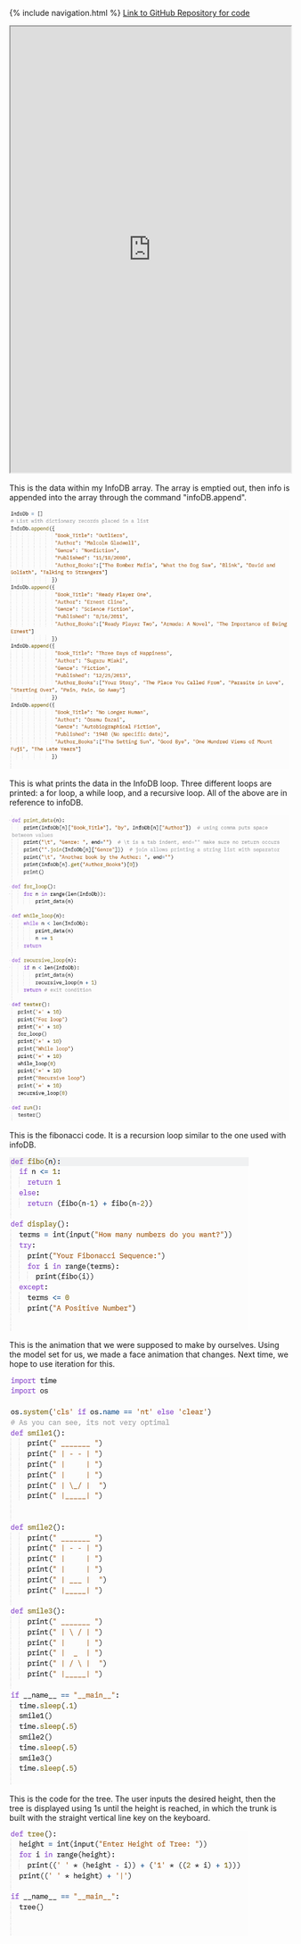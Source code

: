 {% include navigation.html %}
<a href="https://github.com/peacekeeper6/Jun-CSP-Project">Link to GitHub Repository for code</a>

<iframe height="800px" width="100%" src="https://replit.com/@TWIYJun/Jun-CSP-Project?lite=true"></iframe>


This is the data within my InfoDB array. The array is emptied out, then info is appended into the array through the command "infoDB.append".

<img src="https://github.com/peacekeeper6/Jun-CSP-Project/blob/gh-pages/assets/infodb_array.PNG?raw=true"> 

This is what prints the data in the InfoDB loop. Three different loops are printed: a for loop, a while loop, and a recursive loop. All of the above are in reference to infoDB.

<img src="https://github.com/peacekeeper6/Jun-CSP-Project/blob/gh-pages/assets/infodb.PNG?raw=true">

This is the fibonacci code. It is a recursion loop similar to the one used with infoDB.

<img src="https://github.com/peacekeeper6/Jun-CSP-Project/blob/gh-pages/assets/fibo.PNG?raw=true">

This is the animation that we were supposed to make by ourselves. Using the model set for us, we made a face animation that changes. Next time, we hope to use iteration for this.

<img src="https://github.com/peacekeeper6/Jun-CSP-Project/blob/gh-pages/assets/face.PNG?raw=true"> 

This is the code for the tree. The user inputs the desired height, then the tree is displayed using 1s until the height is reached, in which the trunk is built with the straight vertical line key on the keyboard.

<img src="https://github.com/peacekeeper6/Jun-CSP-Project/blob/gh-pages/assets/tree.PNG?raw=true">
